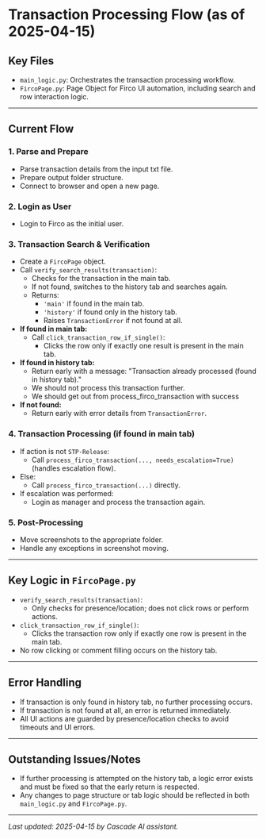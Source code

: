 # Transaction Processing Flow (as of 2025-04-15)

## Key Files
- `main_logic.py`: Orchestrates the transaction processing workflow.
- `FircoPage.py`: Page Object for Firco UI automation, including search and row interaction logic.

---

## Current Flow

### 1. Parse and Prepare
- Parse transaction details from the input txt file.
- Prepare output folder structure.
- Connect to browser and open a new page.

### 2. Login as User
- Login to Firco as the initial user.

### 3. Transaction Search & Verification
- Create a `FircoPage` object.
- Call `verify_search_results(transaction)`:
    - Checks for the transaction in the main tab.
    - If not found, switches to the history tab and searches again.
    - Returns:
        - `'main'` if found in the main tab.
        - `'history'` if found only in the history tab.
        - Raises `TransactionError` if not found at all.
- **If found in main tab:**
    - Call `click_transaction_row_if_single()`:
        - Clicks the row only if exactly one result is present in the main tab.
- **If found in history tab:**
    - Return early with a message: "Transaction already processed (found in history tab)."
    - We should not process this transaction further.
    - We should get out from process_firco_transaction with success
- **If not found:**
    - Return early with error details from `TransactionError`.

### 4. Transaction Processing (if found in main tab)
- If action is not `STP-Release`:
    - Call `process_firco_transaction(..., needs_escalation=True)` (handles escalation flow).
- Else:
    - Call `process_firco_transaction(...)` directly.
- If escalation was performed:
    - Login as manager and process the transaction again.

### 5. Post-Processing
- Move screenshots to the appropriate folder.
- Handle any exceptions in screenshot moving.

---

## Key Logic in `FircoPage.py`
- `verify_search_results(transaction)`:
    - Only checks for presence/location; does not click rows or perform actions.
- `click_transaction_row_if_single()`:
    - Clicks the transaction row only if exactly one row is present in the main tab.
- No row clicking or comment filling occurs on the history tab.

---

## Error Handling
- If transaction is only found in history tab, no further processing occurs.
- If transaction is not found at all, an error is returned immediately.
- All UI actions are guarded by presence/location checks to avoid timeouts and UI errors.

---

## Outstanding Issues/Notes
- If further processing is attempted on the history tab, a logic error exists and must be fixed so that the early return is respected.
- Any changes to page structure or tab logic should be reflected in both `main_logic.py` and `FircoPage.py`.

---

_Last updated: 2025-04-15 by Cascade AI assistant._
